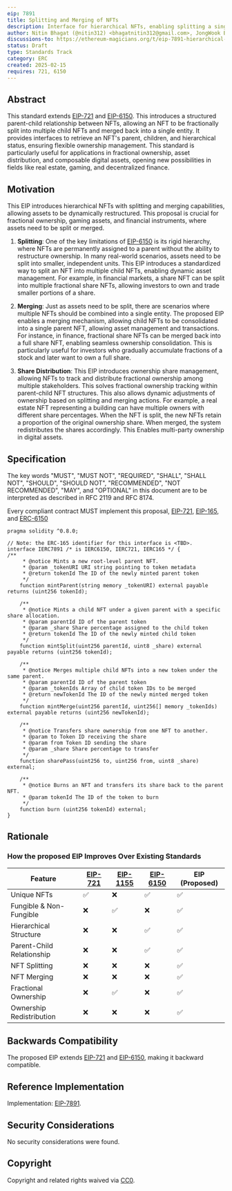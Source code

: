 ```yaml
---
eip: 7891
title: Splitting and Merging of NFTs
description: Interface for hierarchical NFTs, enabling splitting a single NFT and merging multiple NFTs
author: Nitin Bhagat (@nitin312) <bhagatnitin312@gmail.com>, JongWook Bae <bae@cwnu.ac.kr>, Su-Hyun Lee <sleepl@changwon.ac.kr>
discussions-to: https://ethereum-magicians.org/t/eip-7891-hierarchical-nfts-with-splitting-and-merging/22986
status: Draft
type: Standards Track
category: ERC
created: 2025-02-15
requires: 721, 6150
---
```


## Abstract

This standard extends [EIP-721](./eip-721.md) and [EIP-6150](./eip-6150.md). This introduces a structured parent-child relationship between NFTs, allowing an NFT to be fractionally split into multiple child NFTs and merged back into a single entity. It provides interfaces to retrieve an NFT's parent, children, and hierarchical status, ensuring flexible ownership management. This standard is particularly useful for applications in fractional ownership, asset distribution, and composable digital assets, opening new possibilities in fields like real estate, gaming, and decentralized finance.

## Motivation

This EIP introduces hierarchical NFTs with splitting and merging capabilities, allowing assets to be dynamically restructured. This proposal is crucial for fractional ownership, gaming assets, and financial instruments, where assets need to be split or merged. 

1. **Splitting**: One of the key limitations of [EIP-6150](./eip-6150.md) is its rigid hierarchy, where NFTs are permanently assigned to a parent without the ability to restructure ownership. In many real-world scenarios, assets need to be split into smaller, independent units. This EIP introduces a standardized way to split an NFT into multiple child NFTs, enabling dynamic asset management. For example, in financial markets, a share NFT can be split into multiple fractional share NFTs, allowing investors to own and trade smaller portions of a share.

2. **Merging**: Just as assets need to be split, there are scenarios where multiple NFTs should be combined into a single entity. The proposed EIP enables a merging mechanism, allowing child NFTs to be consolidated into a single parent NFT, allowing asset management and transactions. For instance, in finance, fractional share NFTs can be merged back into a full share NFT, enabling seamless ownership consolidation. This is particularly useful for investors who gradually accumulate fractions of a stock and later want to own a full share.

3. **Share Distribution**: This EIP introduces ownership share management, allowing NFTs to track and distribute fractional ownership among multiple stakeholders. This solves fractional ownership tracking within parent-child NFT structures. This also allows dynamic adjustments of ownership based on splitting and merging actions. For example, a real estate NFT representing a building can have multiple owners with different share percentages. When the NFT is split, the new NFTs retain a proportion of the original ownership share. When merged, the system redistributes the shares accordingly. This Enables multi-party ownership in digital assets.

## Specification

The key words "MUST", "MUST NOT", "REQUIRED", "SHALL", "SHALL NOT", "SHOULD", "SHOULD NOT", "RECOMMENDED", "NOT RECOMMENDED", "MAY", and "OPTIONAL" in this document are to be interpreted as described in RFC 2119 and RFC 8174.

Every compliant contract MUST implement this proposal, [EIP-721](./eip-721), [EIP-165](./eip-165), and [ERC-6150](./eip-6150)

```solidity
pragma solidity ^0.8.0;

// Note: the ERC-165 identifier for this interface is <TBD>.
interface IERC7891 /* is IERC6150, IERC721, IERC165 */ {
/**
     * @notice Mints a new root-level parent NFT.
     * @param _tokenURI URI string pointing to token metadata
     * @return tokenId The ID of the newly minted parent token
     */
    function mintParent(string memory _tokenURI) external payable returns (uint256 tokenId);

    /**
     * @notice Mints a child NFT under a given parent with a specific share allocation.
     * @param parentId ID of the parent token
     * @param _share Share percentage assigned to the child token
     * @return tokenId The ID of the newly minted child token
     */
    function mintSplit(uint256 parentId, uint8 _share) external payable returns (uint256 tokenId);

    /**
     * @notice Merges multiple child NFTs into a new token under the same parent.
     * @param parentId ID of the parent token
     * @param _tokenIds Array of child token IDs to be merged
     * @return newTokenId The ID of the newly minted merged token
     */
    function mintMerge(uint256 parentId, uint256[] memory _tokenIds) external payable returns (uint256 newTokenId);

    /**
     * @notice Transfers share ownership from one NFT to another.
     * @param to Token ID receiving the share
     * @param from Token ID sending the share
     * @param _share Share percentage to transfer
     */
    function sharePass(uint256 to, uint256 from, uint8 _share) external;

    /**
     * @notice Burns an NFT and transfers its share back to the parent NFT.
     * @param tokenId The ID of the token to burn
     */
    function burn (uint256 tokenId) external;
}
```

## Rationale

### How the proposed EIP Improves Over Existing Standards

| Feature                  | [EIP-721](./eip-721.md) | [EIP-1155](./eip-1155.md) | [EIP-6150](./eip-6150.md) | EIP (Proposed) |
|--------------------------|---------|---------|---------|------------------|
| Unique NFTs              | ✅      | ❌       | ✅       | ✅                |
| Fungible & Non-Fungible  | ❌       | ✅       | ❌       | ✅                |
| Hierarchical Structure   | ❌       | ❌       | ✅       | ✅                |
| Parent-Child Relationship | ❌       | ❌       | ✅       | ✅                |
| NFT Splitting           | ❌       | ❌       | ❌       | ✅                |
| NFT Merging             | ❌       | ❌       | ❌       | ✅                |
| Fractional Ownership    | ❌       | ✅       | ❌       | ✅                |
| Ownership Redistribution | ❌       | ❌       | ❌       | ✅                |


## Backwards Compatibility

The proposed EIP extends [EIP-721](./eip-721.md) and [EIP-6150](./eip-6150.md), making it backward compatible.

## Reference Implementation

Implementation: [EIP-7891](../assets/erc-7891/ERC7891.sol).

## Security Considerations

No security considerations were found.

## Copyright

Copyright and related rights waived via [CC0](../LICENSE.md).

